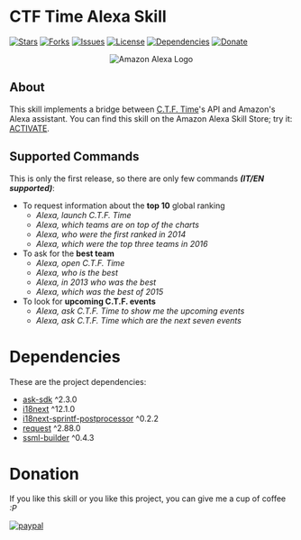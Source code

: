 # CTF Time Alexa Skill

[![Stars](https://img.shields.io/github/stars/AzraelSec/alexa_ctf_time_skill.svg?style=popout-square)](https://github.com/AzraelSec/alexa_ctf_time_skill)
[![Forks](https://img.shields.io/github/forks/AzraelSec/alexa_ctf_time_skill.svg?style=popout-square)](https://github.com/AzraelSec/alexa_ctf_time_skill)
[![Issues](https://img.shields.io/github/issues/AzraelSec/alexa_ctf_time_skill.svg?style=popout-square)](https://github.com/AzraelSec/alexa_ctf_time_skill)
[![License](https://img.shields.io/github/license/AzraelSec/alexa_ctf_time_skill.svg?style=popout-square)](https://github.com/AzraelSec/alexa_ctf_time_skill)
[![Dependencies](https://david-dm.org/AzraelSec/alexa_ctf_time_skill.svg)](https://github.com/AzraelSec/alexa_ctf_time_skill)
[![Donate](https://img.shields.io/badge/Donate-PayPal-green.svg)](https://paypal.me/azraelsec)


<div align="center">
    <img alt="Amazon Alexa Logo" src="https://static1.squarespace.com/static/52f8da70e4b05d1230c52a1d/t/599adb5546c3c47a3868e056/1503320934223/amazon_alexa">
</div>

## About
This skill implements a bridge between [C.T.F. Time](https://ctftime.org/)'s API and Amazon's Alexa assistant.
You can find this skill on the Amazon Alexa Skill Store; try it: [ACTIVATE](https://alexa.amazon.it/spa/index.html#skills/dp/B07R97KY12).

## Supported Commands
This is only the first release, so there are only few commands **_(IT/EN supported)_**:

- To request information about the **top 10** global ranking
  - *Alexa, launch C.T.F. Time*
  - *Alexa, which teams are on top of the charts*
  - *Alexa, who were the first ranked in 2014*
  - *Alexa, which were the top three teams in 2016*
- To ask for the **best team**
  - *Alexa, open C.T.F. Time*
  - *Alexa, who is the best*
  - *Alexa, in 2013 who was the best*
  - *Alexa, which was the best of 2015*
- To look for **upcoming C.T.F. events**
  - *Alexa, ask C.T.F. Time to show me the upcoming events*
  - *Alexa, ask C.T.F. Time which are the next seven events*

# Dependencies
These are the project dependencies:

- [ask-sdk](https://www.npmjs.com/package/ask-sdk) ^2.3.0
- [i18next](https://www.npmjs.com/package/i18next) ^12.1.0
- [i18next-sprintf-postprocessor](https://www.npmjs.com/package/i18next-sprintf-postprocessor) ^0.2.2
- [request](https://www.npmjs.com/package/request) ^2.88.0
- [ssml-builder](https://www.npmjs.com/package/ssml-builder) ^0.4.3

# Donation
If you like this skill or you like this project, you can give me a cup of coffee *:P*

[![paypal](https://www.paypalobjects.com/en_US/i/btn/btn_donateCC_LG.gif)](https://paypal.me/azraelsec)